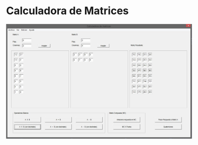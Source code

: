 # Calculadora de Matrices



![](https://github.com/Geekerxd/Programacion-Avanzada/blob/master/Ventana%20Princimar.JPG)
